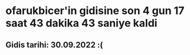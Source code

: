 # ofarukbicer'in gidisine son 4 gun 17 saat 43 dakika 43 saniye kaldi

## Gidis tarihi: 30.09.2022 :(